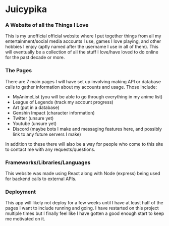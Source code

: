 # Juicypika

### A Website of all the Things I Love 

This is my unofficial official website where I put together things from all my entertainment/social media accounts I use, games I love playing, and other hobbies I enjoy (aptly named after the username I use in all of them). This will eventually be a collection of all the stuff I love/have loved to do online for the past decade or more.

### The Pages
There are 7 main pages I will have set up involving making API or database calls to gather information about my accounts and usage. Those include:

- MyAnimeList (you will be able to go through everything in my anime list)
- League of Legends (track my account progress)
- Art (put in a database)
- Genshin Impact (character information)
- Twitter (unsure yet)
- Youtube (unsure yet)
- Discord (maybe bots I make and messaging features here, and possibly link to any future servers I make)

In addition to these there will also be a way for people who come to this site to contact me with any requests/questions. 

### Frameworks/Libraries/Languages
This website was made using React along with Node (express) being used for backend calls to external APIs. 

### Deployment
This app will likely not deploy for a few weeks until I have at least half of the pages I want to include running and going. I have restarted on this project multiple times but I finally feel like I have gotten a good enough start to keep me motivated on it.
